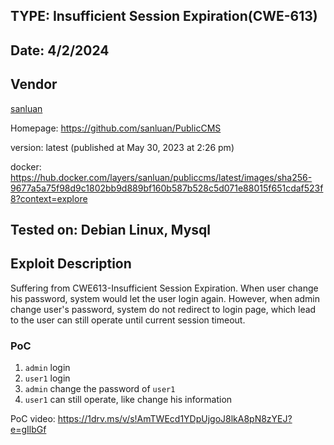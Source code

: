 ## TYPE: Insufficient Session Expiration(CWE-613)

## Date: 4/2/2024
## Vendor
[sanluan](https://github.com/sanluan)

Homepage: https://github.com/sanluan/PublicCMS

version: latest (published at May 30, 2023 at 2:26 pm)

docker: https://hub.docker.com/layers/sanluan/publiccms/latest/images/sha256-9677a5a75f98d9c1802bb9d889bf160b587b528c5d071e88015f651cdaf523f8?context=explore

## Tested on: Debian Linux, Mysql

## Exploit Description
Suffering from CWE613-Insufficient Session Expiration. 
When user change his password, system would let the user login again.
However, when admin change user's password, system do not redirect to login page, which lead to the user can still operate until current session timeout.

### PoC
1. `admin` login
2. `user1` login
3. `admin` change the password of  `user1`
4. `user1` can still operate, like change his information

PoC video: https://1drv.ms/v/s!AmTWEcd1YDpUjgoJ8lkA8pN8zYEJ?e=gIlbGf
